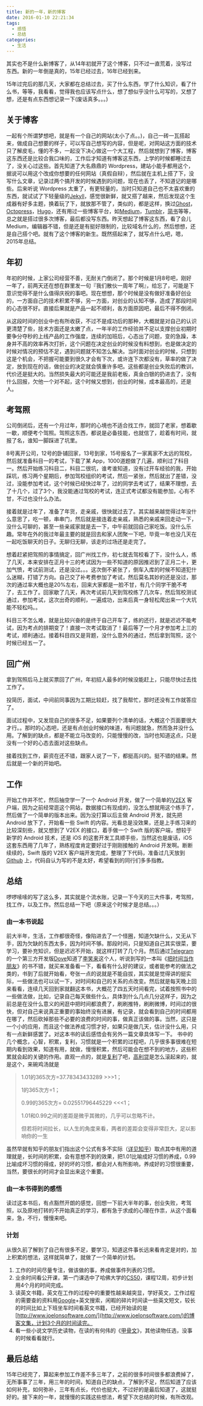 ```yaml
---
title: 新的一年，新的博客
date: 2016-01-10 22:21:34
tags: 
  - 感悟
  - 总结
categories: 
  - 生活
---
```


其实也不是什么新博客了，从14年初就开了这个博客，只不过一直荒着，没写过东西。新的一年倒是真的，15年已经过去，16年已经到来。

15年过完后的那几天，大家都在总结过去，买了什么东西，学了什么知识，看了什么书，等等，我看看，觉得我也应该写点什么，想了想似乎没什么可写的，又想了想，还是有点东西想记录一下(废话真多。。。)

## 关于博客

一起有个所谓梦想吧，就是有一个自己的网站(太小了点。。)，自己一砖一瓦搭起来，做成自己想要的样子，可以写自己想写的内容，但是呢，对网站这方面的技术只了解皮毛，懂的不多，一起没下决心做这一个大工程，然后就想到了博客，博客这东西还是比较合我口味的，工作后才知道有博客这东西，上学的时候都睡过去了，没关心过这些。首先知道了大名鼎鼎的 Wordpress，建站小能手都用这个，据说可以用这个改成你想要的任何网站（真假自辩），然后就在主机上搭了下，没写什么文章，记录过两个搞开发的时候遇到的问题，现在也丢了，不知道记的是哪些。后来听说 Wordpress 太重了，有更轻量的，当时只知道自己也不太喜欢重的东西，就试试了下轻量级的[Jekyll](https://jekyllrb.com/)，感觉很新鲜，就又搭了越来，然后发现这个生成器有好多主题，换着玩了下，就放那不管了，类似的，都是这样，换过[Ghost](https://ghost.org/)，[Octopress](http://octopress.org/)，[Hugo](https://gohugo.io/)，还有用过一些博客平台，如[Medium](https://medium.com)，[Tumblr](https://www.tumblr.com/)，[简书](http://www.jianshu.com/)等等，总之就是搭过很多次博客，最后都没写东西。昨天想起了博客这东西，看了会儿 Medium，编辑器不错，但是还是有挺好限制的，比较域名什么的，然后想想，还是自己搭个吧。就有了这个博客的新生。既然搭起来了，就写点什么吧，嗯，2015年总结。<!-- more -->

## 年初

年初的时候，上家公司经营不善，无耐关门倒闭了。那个时候是1月8号吧，刚好一年了，前两天还在想在群里发一句『我们散伙一周年了啊』，给忘了，可能是下意识觉得不是什么值得庆祝的事吧。现在想想，那个时候是没有做好准备好创业的，一方面自己的技术积累不够，另一方面，对创业的认知不够，造成了那段时间的心态很不好。直接后果就是产品一起不顺利，各方面原因吧，最后不得不倒闭。

从这段时间的创业中也有所收获，不过不是成功后的那种，大概就是对自己的认识更清楚了些，技术方面还是太嫩了点，一年半的工作经验并不足以支撑创业初期时要争分夺秒的上线产品的工作强度，连续的加班后，心态出了问题，变的急躁，本身并不高的效率再次打折，这个问题在决定创业的时候没有料想到，也是做决定的时候对情况的预估不足，遇到问题就不知怎么解决。当时面对创业的时候，只想到这是个机会，不把握可能要到很久才会有下次，或许连下次都没有，草率的做了决定，放到现在的话，做创业的决定就会慎重许多吧。这些都是创业失败后的教训，代价还是挺大的。当然损失最大的可能还是我前老板，真金白银的扔进去了，没有什么回报，欠他一个对不起，这个时候又想到，创业的时候，成本最高的，还是人。

## 考驾照

公司倒闭后，还有一个月过年，那时的心境也不适合找工作，就回了老家，想着歇一歇，顺便考个驾照。驾照这东西，都说是必备技能，也就信了，趁着有时间，就报了名，谁知一脚踩进了坑里。

8号离开公司，12号的卧铺回家，13号到家，15号报名了一家离家不太远的驾校，然后就准备科目一的考试，下载了某 App，1000道题做了几遍，顺利过了科目一。然后开始练习科目二，科目二很坑，谁考谁知道，没有过开车经验的我，开始踩坑，练习两个星期后，参加驾校组织的考试，然后一紧张，然后就出了差错，没过，没能参加考试，这个时候已经快过年了，过的同学去考试了，结果不理想，去了十几个，过了3个，我没能通过驾校的考试，连正式考试都没有能参加，心有不甘，不过也没什么办法。

接着就是过年了，准备了年货，走亲戚，很快就过去了。其实越来越觉得过年没什么意思了，吃一顿，串串门，然后就是接连着走亲戚，熟悉的亲戚来回走动一下，没什么可聊的，甚至一些亲戚家就是去一下，中午前就回自己家吃饭。没什么乐趣。常年在外的我过年最主要的就是回去和家人团聚一下吧，毕竟一年也没几天在一起吃饭聊天的日子。无聊归无聊，该走的过场还是走完了。

想着赶紧把驾照的事情搞定，回广州找工作，初七就去驾校看了下，没什么人，练了几天，本来安排在正月十三的考试因为一些不知道的原因推迟到了正月二十，更加气愤，考试前测试，还是没过。。。这次倒不紧张了，倒车入库的时候不知道犯什么迷糊，打错了方向。自己交了补考费参加了考试，然后莫名其妙的还是没过，那次的通过率大概也是20%左右，回来大家都是一脸不甘，有几个同学干脆不考了，去工作了。回家歇了几天，再次考试前几天到驾校练了几次车，然后驾校测试通过，参加考试，这次出奇的顺利，一遍成功，出来后真一身轻松爬出来一个大坑能不轻松吗。。

科目三不怎么难，就是比较兴奋的是终于自己开车了，练的还行，就是迟迟不能考试，因为考点的排期变了！直接一次考试取消了！最后等了一个月才参加考上三的考试，顺利通过。接着科目四又是背题，没什么意外的通过，然后拿到驾照，这个时候已经五一了。

## 回广州

拿到驾照后马上就买票回了广州，年初招人最多的时候没能赶上，只能尽快过去找工作了。

投简历，面试，中间前同事因为工期比较赶，找了我帮忙，那时还没有工作就答应了。

面试过程中，又发现自己的很多不足，如果要列个清单的话，大概这个页面要很大才行。。那时的心态吧，还是有点创业时候的味道，有问题就急，然而急并没什么用。了解到的缺点，都是不能立马改变的，只能慢慢的改，当时也知道这点，只是没有一个好的心态去面对这些缺点。

接着找到工作，薪资在还不错，跟家人说了一下，都挺高兴的。挺不错的结果。然后就是一个新的开始吧。

## 工作

开始工作并不忙，然后抽空学一了一个 Android 开发，做了一个简单的[V2EX](https://www.v2ex.com) 客户端，因为之前经常逛这个网站，数据接口有现成的，没怎么想就用这个练手了，然后做了一个简单的版本出来。因为没打算以后主做 Android 开发，就先把 Android 放下了，开始看一些 Swift 的内容。光看总是没效果，还是上手练习来的比较深刻些，就又想到了 V2EX 的接口，着手做一个 Swift 版的客户端，想较于新学的 Android 技术，还是 iOS 的这套开发工具顺手些，当然这也是废话，iOS 这套东西用了几年了，熟练程度肯定要好过于刚刚接触的 Android 开发啊。断断续续的，Swift 版的 V2EX 客户端开发完成，整理了下代码，准备过几天放到[Github](https://github.com) 上，代码自认为写的不是太好，希望看到的同行们多多指教。

## 总结

啰啰嗦嗦的写了这么多，其实就是个流水账，记录一下今天的三大件事，考驾照，找工作，以及工作。然后总结一下吧（原来这个时候才是总结。。。）
### 由一本书说起
前大半年，生活，工作都很奇怪，像陷进去了一个怪圈，知道欠缺什么，又无从下手，因为欠缺的东西太多，因为时间不够。那段时间，只是知道自己其实很菜，要学习，要补充知识，但是迟迟不开始，就这样打转了几个月。然后通过[Telegram](https://telegram.org)的一个第三方开发版[Dove](http://dove.tinfinite.com/)知道了[李笑来](http://xiaolai.li/)这个人，听说到写的一本叫《[把时间当作朋友](http://book.douban.com/subject/3609132/)》的书不错，就买来准备看一下，看看有什么好的建议，或者能参考的做法之类的，书到了后就开始看，夸张一点的说就是不能自拔，其实就是觉得讲的挺实际，一些做法也可以试一下，对时间和自己的关系的点改变。然后就是每天晚上回来看看，连续几天回到家就翻这本书，大概花了四五天时间看完，试着按照书中的一些做法做，比如，记录自己每天做些什么，具体到什么几点几分这样子，因为之前总是在没什么意义的闲逛中把时间都浪费了，刷刷推特，刷刷微博，时间过的很快，但对自己来说真正重要的事始终没有进展，有记录，就会看到自己的时间都用在哪了，然后砍掉那些不必要的浪费的时间的事，做真正该做的事。当然，这只是一个小的应用，而且这个做法养成习惯才好，如果只是做几天，估计没什么用，只有一点新鲜感罢了。对这本书的读后感悟会有另外一篇文章具体写一下。
书中的几个概念，心智，积累，复利，习惯就是一个积累的过程吧，几乎很多事很难在短期内看到效果，知道有用，就做，慢慢积累，然后可能会在想不到的地方，这些积累就会起的关键的作用。直观一点的，就是[复利](https://www.wikiwand.com/zh/%E5%A4%8D%E5%88%A9)了吧，[高利贷](https://www.wikiwand.com/zh/%E9%AB%98%E5%88%A9%E8%B4%B7)是怎么滚起来的，就是这个，来碗鸡汤就是
>1.01的365次方=37.78343433289 >>>1；
>
>1的365次方=1；
>
>0.99的365次方= 0.02551796445229 <<<1；
>
>1.01和0.99之间的差距是微乎其微的，几乎可以忽略不计。
>
>但若将时间拉长，以人生的角度来看，两者的差距会变得非常巨大，足以影响你的一生

虽然早就有知乎的朋友们指出这个公式有多不实际（[详见知乎](https://www.zhihu.com/question/30536602)）取点其中有用的道理就是，长时间的积累，会有意想不到的效果，把1.01比喻成好习惯的养成，0.99比喻成坏习惯的得成，好的坏的习惯，都会对人有所影响，养成好的习惯很重要，当然，要很长的时间才会显出来这个重要。

### 由一本书得到的感悟
读过这本书后，有点豁然开朗的感觉，回想一下前大半年的事，创业失败，考驾照，以及原地打转的不开始真正的学习，都有急于求成的心理在作祟，从这个面看来，急，不行，慢慢来吧。

### 计划
从很久前了解到了自己有很多不足，要学习，知道这件事长远来看肯定是对的，加上积累的想法，这样就简单了，就做了一个简单的计划。

1. 工作的时间尽量专注，做该做的事，养成做事件列表的习惯。
2. 业余时间看公开课，第一门课选中了哈佛大学的[CS50](http://cs50.edx.org/)，课程12周，初步计划用4个月的时间完成。
3. 读英文书籍，英文在工作的过程中的重要性越来越突显，学好英文，工作过程的需要查的资料用[Google](https://www.google.com)+英文搜索，闲暇的碎片时间读一些英文短文，较长的时间比如上下班坐车时间看英文书籍，已经开始读的是[http://www.joelonsoftware.com/](http://www.joelonsoftware.com/)的博客文集，计划3个月的时间读完。
4. 看一些小说文学历史读物，在读的有何伟的《[甲骨文](http://book.douban.com/subject/2076886/)》，其他读物任选，没事的时候看看就行。

## 最后总结

15年已经完了，算起来参加工作差不多三年了，之前的很多时间很多都浪费掉了，无所事事了三年，用三年的时间，知道自己的缺点，了解到不足，然后知道了应该如何补充，如何弥补，三年有点长，代价也挺大，不过好的是最后知道了，这就挺好的。接下来的一年，就慢慢的实践这些想法，希望下次总结的时候，有所改观。
